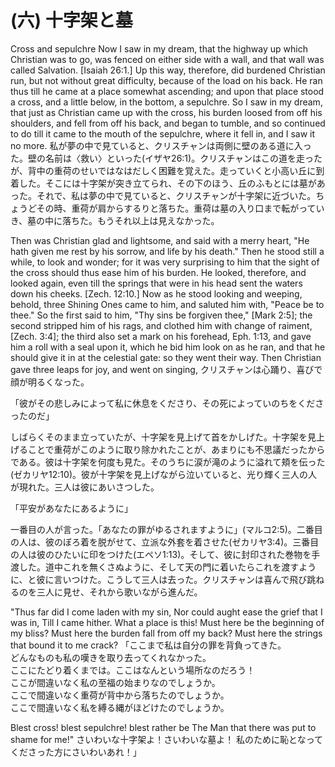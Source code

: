 # (六) 十字架と墓

Cross and sepulchre
Now I saw in my dream, that the highway up which Christian was to go, was fenced on either side with a wall, and that wall was called Salvation. [Isaiah 26:1.] Up this way, therefore, did burdened Christian run, but not without great difficulty, because of the load on his back. He ran thus till he came at a place somewhat ascending; and upon that place stood a cross, and a little below, in the bottom, a sepulchre. So I saw in my dream, that just as Christian came up with the cross, his burden loosed from off his shoulders, and fell from off his back, and began to tumble, and so continued to do till it came to the mouth of the sepulchre, where it fell in, and I saw it no more.
私が夢の中で見ていると、クリスチャンは両側に壁のある道に入った。壁の名前は〈救い〉といった(イザヤ26:1)。クリスチャンはこの道を走ったが、背中の重荷のせいではなはだしく困難を覚えた。走っていくと小高い丘に到着した。そこには十字架が突き立てられ、その下のほう、丘のふもとには墓があった。それで、私は夢の中で見ていると、クリスチャンが十字架に近づいた。ちょうどその時、重荷が肩からするりと落ちた。重荷は墓の入り口まで転がっていき、墓の中に落ちた。もうそれ以上は見えなかった。

Then was Christian glad and lightsome, and said with a merry heart, "He hath given me rest by his sorrow, and life by his death." Then he stood still a while, to look and wonder; for it was very surprising to him that the sight of the cross should thus ease him of his burden. He looked, therefore, and looked again, even till the springs that were in his head sent the waters down his cheeks. [Zech. 12:10.] Now as he stood looking and weeping, behold, three Shining Ones came to him, and saluted him with, "Peace be to thee." So the first said to him, "Thy sins be forgiven thee," [Mark 2:5]; the second stripped him of his rags, and clothed him with change of raiment, [Zech. 3:4]; the third also set a mark on his forehead, Eph. 1:13, and gave him a roll with a seal upon it, which he bid him look on as he ran, and that he should give it in at the celestial gate: so they went their way. Then Christian gave three leaps for joy, and went on singing,
クリスチャンは心踊り、喜びで顔が明るくなった。

「彼がその悲しみによって私に休息をくださり、その死によっていのちをくださったのだ」

しばらくそのまま立っていたが、十字架を見上げて首をかしげた。十字架を見上げることで重荷がこのように取り除かれたことが、あまりにも不思議だったからである。彼は十字架を何度も見た。そのうちに涙が滝のように溢れて頬を伝った(ゼカリヤ12:10)。彼が十字架を見上げながら泣いていると、光り輝く三人の人が現れた。三人は彼にあいさつした。

「平安があなたにあるように」

一番目の人が言った。「あなたの罪がゆるされますように」(マルコ2:5)。二番目の人は、彼のぼろ着を脱がせて、立派な外套を着させた(ゼカリヤ3:4)。三番目の人は彼のひたいに印をつけた(エペソ1:13)。そして、彼に封印された巻物を手渡した。道中これを無くさぬように、そして天の門に着いたらこれを渡すように、と彼に言いつけた。こうして三人は去った。クリスチャンは喜んで飛び跳ねるのを三人に見せ、それから歌いながら進んだ。

"Thus far did I come laden with my sin,
Nor could aught ease the grief that I was in,
Till I came hither. What a place is this!
Must here be the beginning of my bliss?
Must here the burden fall from off my back?
Must here the strings that bound it to me crack?
「ここまで私は自分の罪を背負ってきた。<br/>
どんなものも私の嘆きを取り去ってくれなかった。<br/>
ここにたどり着くまでは。ここはなんという場所なのだろう！<br/>
ここが間違いなく私の至福の始まりなのでしょうか。<br/>
ここで間違いなく重荷が背中から落ちたのでしょうか。<br/>
ここで間違いなく私を縛る縄がほどけたのでしょうか。<br/>

Blest cross! blest sepulchre! blest rather be
The Man that there was put to shame for me!"
さいわいな十字架よ！さいわいな墓よ！ 私のために恥となってくださった方にさいわいあれ！」
